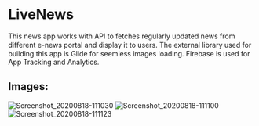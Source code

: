 # LiveNews
This news app works with API to fetches regularly updated news from diﬀerent e-news portal and display it to users. 
The external library used for building this app is Glide for seemless images loading. Firebase is used for App Tracking and Analytics.

## Images: 
![Screenshot_20200818-111030](https://user-images.githubusercontent.com/19603894/90474941-197efd80-e144-11ea-97ca-09e1868690bc.png)
![Screenshot_20200818-111100](https://user-images.githubusercontent.com/19603894/90474942-1b48c100-e144-11ea-8e5e-6acecdc213d2.png)
![Screenshot_20200818-111123](https://user-images.githubusercontent.com/19603894/90474951-21d73880-e144-11ea-8af1-898a1ffbef1f.png)

